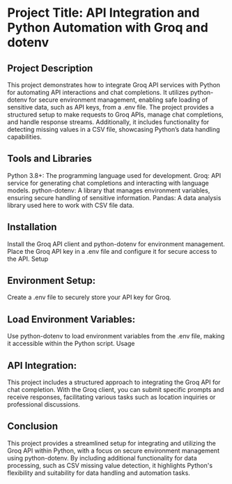 # Project Title: API Integration and Python Automation with Groq and dotenv

## Project Description
This project demonstrates how to integrate Groq API services with Python for automating API interactions and chat completions. It utilizes python-dotenv for secure environment management, enabling safe loading of sensitive data, such as API keys, from a .env file. The project provides a structured setup to make requests to Groq APIs, manage chat completions, and handle response streams. Additionally, it includes functionality for detecting missing values in a CSV file, showcasing Python’s data handling capabilities.

## Tools and Libraries
Python 3.8+: The programming language used for development.
Groq: API service for generating chat completions and interacting with language models.
python-dotenv: A library that manages environment variables, ensuring secure handling of sensitive information.
Pandas: A data analysis library used here to work with CSV file data.
## Installation
Install the Groq API client and python-dotenv for environment management.
Place the Groq API key in a .env file and configure it for secure access to the API.
Setup
## Environment Setup: 
Create a .env file to securely store your API key for Groq.
## Load Environment Variables: 
Use python-dotenv to load environment variables from the .env file, making it accessible within the Python script.
Usage
## API Integration: 
This project includes a structured approach to integrating the Groq API for chat completion. With the Groq client, you can submit specific prompts and receive responses, facilitating various tasks such as location inquiries or professional discussions.

## Conclusion
This project provides a streamlined setup for integrating and utilizing the Groq API within Python, with a focus on secure environment management using python-dotenv. By including additional functionality for data processing, such as CSV missing value detection, it highlights Python's flexibility and suitability for data handling and automation tasks.
